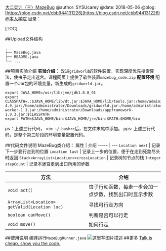 ﻿
[大二实训（三）MazeBug](https://blog.csdn.net/cbb944131226/article/details/80216236)
@author: SYSUcarey
@date: 2018-05-06
@blog: [https://blog.csdn.net/cbb944131226](https://blog.csdn.net/cbb944131226)
@[本人学院](http://sdcs.sysu.edu.cn/)
目录：
	
[TOC]

##Upload文件结构
```
.
├── MazeBug.java
├── README.java
└── ...
```
##项目实验介绍
**实验介绍：**
改进`gridworld`的软件装置，实现深度优先搜索算法，使虫子走出迷宫。课程网页上提供了软件装置`mazebug_code.zip`
**配置环境**
配置一个Jar包的环境变量，新生成的`gridworld.jar`。

```
export JAVA_HOME=/usr/lib/jvm/jdk1.8.0_91
export CLASSPATH=.:$JAVA_HOME/lib/dt.jar:$JAVA_HOME/lib/tools.jar:/home/administrator/Downloads/junit-4.9.jar:/home/administrator/Downloads/gridworld.jar:/home/administrator/Downloads/ImageReader.jar:/home/administrator/Downloads/swing-worker-1.1.jar:/home/administrator/Downloads/appframework-1.0.3.jar:$CLASSPATH
export PATH=$JAVA_HOME/bin:$JAVA_HOME/jre/bin:$PATH:$HOME/bin
```
ps：上述三行代码， `vim ~/.bashrc`后，在文件末尾中添加。
pps: 上述三行代码，是整个第三阶段的环境变量配置代码。

##代码文件说明
MazeBug类介绍：
属性 | 介绍
----- | ---
`Location next` | 记录下一步要行走到的位置
`Location last` | 记录上一步的位置，便于在走到死路尽头时返回
`Stack<ArrayList<Location>>crossLocation` | 记录树的节点的栈
`Integer stepCount` | 记录本迷宫走到出口所用的步数

方法 | 介绍
----- | ---
`void act()` | 虫子行动函数，每走一步会加一点步数，找到出口时显示步数
`ArrayList<Location> getValid(Location loc)` |寻找可行走方向
`boolean canMove()` | 判断是否可以行走
`void move()` | 如何行走


##使用说明
编译运行`MazeBugRunner.java`
![这里写图片描述](https://img-blog.csdn.net/20180506173521268?watermark/2/text/aHR0cHM6Ly9ibG9nLmNzZG4ubmV0L2NiYjk0NDEzMTIyNg==/font/5a6L5L2T/fontsize/400/fill/I0JBQkFCMA==/dissolve/70)
##更多
[Talk is cheap, show you the code.](https://github.com/SYSUcarey/Software-Development-Training2)

